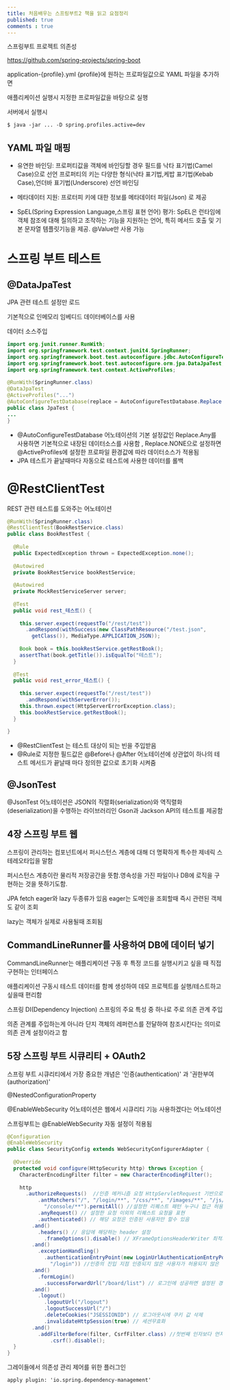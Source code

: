 ```yaml
---
title: 처음배우는 스프링부트2 책을 읽고 요점정리
published: true
comments : true
---
```



스프링부트 프로젝트 의존성 

https://github.com/spring-projects/spring-boot

application-{profile}.yml {profile}에 원하는 프로파일값으로 YAML 파일을 추가하면 

애플리케이션 실행시 지정한 프로파일값을 바탕으로 실행

서버에서 실행시

    $ java -jar ... -D spring.profiles.active=dev

## YAML 파일 매핑

- 유연한 바인딩: 프로퍼티값을 객체에 바인딩할 경우 필드를 낙타 표기법(Camel Case)으로 선언 프로퍼티의 키는 다양한 형식(낙타 표기법,케밥 표기법(Kebab Case),언더바 표기법(Underscore) 선언 바인딩

- 메타데이터 지원: 프로터피 키에 대한 정보를 메타데이터 파일(Json) 로 제공
- SpEL(Spring Expression Language,스프링 표현 언어) 평가: SpEL은 런타임에 객체 참조에 대해 질의하고 조작하는 기능을 지원하는 언어, 특히 메서드 호출 및 기본 문자열 템플릿기능을 제공. @Value만 사용 가능

# 스프링 부트 테스트

## @DataJpaTest

JPA 관련 테스트 설정만 로드 

기본적으로 인메모리 임베디드 데이터베이스를 사용 

데이터 소스주입
```java
import org.junit.runner.RunWith;
import org.springframework.test.context.junit4.SpringRunner;
import org.springframework.boot.test.autoconfigure.jdbc.AutoConfigureTestDatabase;
import org.springframework.boot.test.autoconfigure.orm.jpa.DataJpaTest;
import org.springframework.test.context.ActiveProfiles;
    
@RunWith(SpringRunner.class)
@DataJpaTest
@ActiveProfiles("...")
@AutoConfigureTestDatabase(replace = AutoConfigureTestDatabase.Replace.NONE)
public class JpaTest {
...
}
```

- @AutoConfigureTestDatabase 어노테이션의 기본 설정값인 Replace.Any를 사용하면 기본적으로 내장된 데이터소스를 사용함 , Replace.NONE으로 설정하면 @ActiveProfiles에 설정한 프로파일 환경값에 따라 데이터소스가 적용됨
- JPA 테스트가 끝날때마다 자동으로 테스트에 사용한 데이터를 롤백

# @RestClientTest

REST 관련 테스트를 도와주는 어노테이션 
```java
@RunWith(SpringRunner.class)
@RestClientTest(BookRestService.class)
public class BookRestTest {
    
  @Rule
  public ExpectedException thrown = ExpectedException.none();
    
  @Autowired
  private BookRestService bookRestService;
    
  @Autowired
  private MockRestServiceServer server;
    
  @Test
  public void rest_테스트() {
    	
    this.server.expect(requestTo("/rest/test"))
      .andRespond(withSuccess(new ClassPathResource("/test.json",
    	getClass()), MediaType.APPLICATION_JSON));
    
    Book book = this.bookRestService.getRestBook();
    assertThat(book.getTitle()).isEqualTo("테스트");
  }
    
  @Test
  public void rest_error_테스트() {
    		
    this.server.expect(requestTo("/rest/test"))
      .andRespond(withServerError());
    this.thrown.expect(HttpServerErrorException.class);
    this.bookRestService.getRestBook();
  }
    
}

```
    
- @RestClientTest 는 테스트 대상이 되는 빈을 주입받음
- @Rule로 지정한 필드값은 @Before나 @After 어노테이션에 상관없이 하나의 테스트 메서드가 끝날때 마다 정의한 값으로 초기화 시켜줌

## @JsonTest

@JsonTest 어노테이션은 JSON의 직렬화(serialization)와 역직렬화(deserialization)을 수행하는 라이브러리인 Gson과 Jackson API의 테스트를 제공함

## 4장 스프링 부트 웹

스프링이 관리하는 컴포넌트에서 퍼시스턴스 계층에 대해 더 명확하게 특수한 제네릭 스테레오타입을 말함

퍼시스턴스 계층이란 물리적 저장공간을 뜻함.영속성을 가진 파일이나 DB에 로직을 구현하는 것을 뜻하기도함.

JPA fetch eager와 lazy 두종류가 있음 eager는 도메인을 조회할때 즉시 관련된 객체도 같이 조회

lazy는 객체가 실제로 사용될때 조회됨

## CommandLineRunner를 사용하여 DB에 데이터 넣기

CommandLineRunner는 애플리케이션 구동 후 특정 코드를 실행시키고 싶을 때 직접 구현하는 인터페이스 

애플리케이션 구동시 테스트 데이터를 함께 생성하여 데모 프로젝트를 실행/테스트하고 싶을때 편리함 

스프링 DI(Dependency Injection) 스프링의 주요 특성 중 하나로 주로 의존 관계 주입 

의존 관계를 주입하는게 아니라 단지 객체의 레퍼런스를 전달하여 참조시킨다는 의미로 의존 관계 설정이라고 함 

## 5장 스프링 부트 시큐리티 + OAuth2

스프링 부트 시큐리티에서 가장 중요한 개념은 '인증(authentication)' 과 '권한부여(authorization)'

@NestedConfigurationProperty

@EnableWebSecurity 어노테이션은 웹에서 시큐리티 기능 사용하겠다는 어노테이션 

스프링부트는 @EnableWebSecurity 자동 설정이 적용됨 
```java
@Configuration
@EnableWebSecurity
public class SecurityConfig extends WebSecurityConfigurerAdapter {
    
  @Override
  protected void configure(HttpSecurity http) throws Exception {
    CharacterEncodingFilter filter = new CharacterEncodingFilter();
    	
    http
      .authorizeRequests()  //인증 메커니즘 요청 HttpServletRequest 기반으로 설정
    	  .antMatchers("/", "/login/**", "/css/**", "/images/**", "/js/**", // 요청 패턴을 리스트 형식으로 설정 
    	    "/console/**").permitAll() //설정한 리퀘스트 패턴 누구나 접근 허용 
    	  .anyRequest() // 설정한 요청 이외의 리퀘스트 요청을 표현 
    	  .authenticated() // 해당 요청은 인증된 사용자만 할수 있음 
    	.and()
    	  .headers() // 응답에 해당하는 header 설정 
    		.frameOptions().disable() // XFrameOptionsHeaderWriter 최적화 설정을 허용안함 
    	.and()
    	  .exceptionHandling()
    		.authenticationEntryPoint(new LoginUrlAuthenticationEntryPoint(
    		  "/login")) //인증의 진입 지점 인증되지 않은 사용자가 허용되지 않은 경로로 리퀘스트 요청하면 /login으로 이동 
    	.and()
    	  .formLogin()
    		.successForwardUrl("/board/list") // 로그인에 성공하면 설정된 경로로 포워딩 
    	.and()
    	  .logout()
    		.logoutUrl("/logout") 
    		.logoutSuccessUrl("/")
    		.deleteCookies("JSESSIONID") // 로그아웃시에 쿠키 값 삭제 
    		.invalidateHttpSession(true) // 세션무효화 
    	.and()
    	  .addFilterBefore(filter, CsrfFilter.class) //첫번째 인자보다 먼저 시작될 필터를 등록 
    		  .csrf().disable(); 
  }
}
```
    
    
    
    

그레이들에서 의존성 관리 제어를 위한 플러그인

    apply plugin: 'io.spring.dependency-management'